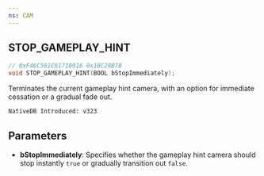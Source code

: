 ```yaml
---
ns: CAM
---
```

## STOP_GAMEPLAY_HINT

```c
// 0xF46C581C61718916 0x1BC28B7B
void STOP_GAMEPLAY_HINT(BOOL bStopImmediately);
```

Terminates the current gameplay hint camera, with an option for immediate cessation or a gradual fade out.

```
NativeDB Introduced: v323
```

## Parameters
* **bStopImmediately**: Specifies whether the gameplay hint camera should stop instantly `true` or gradually transition out `false`.